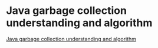 # Java garbage collection understanding and algorithm
[Java garbage collection understanding and algorithm](https://aiwithcloud.com/2022/09/19/java_garbage_collection_understanding_and_algorithm/)